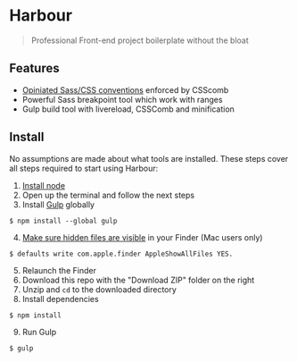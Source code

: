 # Harbour
> Professional Front-end project boilerplate without the bloat

## Features
- [Opiniated Sass/CSS conventions](https://github.com/bartvandebiezen/css-conventions) enforced by CSScomb
- Powerful Sass breakpoint tool which work with ranges
- Gulp build tool with livereload, CSSComb and minification

## Install
No assumptions are made about what tools are installed. These steps cover all steps required to start using Harbour:

1. [Install node](https://nodejs.org/)
2. Open up the terminal and follow the next steps
3. Install [Gulp](https://github.com/gulpjs/gulp/blob/master/docs/getting-started.md) globally
```
$ npm install --global gulp
```
4. [Make sure hidden files are visible](http://ianlunn.co.uk/articles/quickly-showhide-hidden-files-mac-os-x-mavericks/) in your Finder (Mac users only)
```
$ defaults write com.apple.finder AppleShowAllFiles YES.
```
5. Relaunch the Finder
6. Download this repo with the "Download ZIP" folder on the right
7. Unzip and `cd` to the downloaded directory
8. Install dependencies
```
$ npm install
```
9. Run Gulp
```
$ gulp
```
